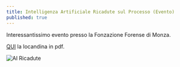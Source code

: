```yaml
---
title: Intelligenza Artificiale Ricadute sul Processo (Evento)
published: true
---
```

Interessantissimo evento presso la Fonzazione Forense di Monza.

[QUI](https://github.com/rosariomoscato/rosariomoscato.github.io/blob/gh-pages/img/IA%20e%20ricadute.pdf "Locandina Monza") la locandina in pdf.

![AI Ricadute]({{site.baseurl}}/img/AI_ricadute.png)
